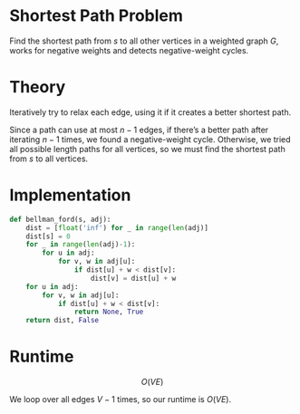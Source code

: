 # Shortest Path Problem
Find the shortest path from $s$ to all other vertices in a weighted graph $G$, works for negative weights and detects negative-weight cycles.

# Theory
Iteratively try to relax each edge, using it if it creates a better shortest path.

Since a path can use at most $n - 1$ edges, if there’s a better path after iterating $n - 1$ times, we found a negative-weight cycle. Otherwise, we tried all possible length paths for all vertices, so we must find the shortest path from $s$ to all vertices.

# Implementation
```python
def bellman_ford(s, adj):
	dist = [float('inf') for _ in range(len(adj)]
	dist[s] = 0
	for _ in range(len(adj)-1):
		for u in adj:
			for v, w in adj[u]:
				if dist[u] + w < dist[v]:
					dist[v] = dist[u] + w
	for u in adj:
		for v, w in adj[u]:
			if dist[u] + w < dist[v]:
				return None, True
	return dist, False
```

# Runtime

$$
 O(VE) 
$$


We loop over all edges $V-1$ times, so our runtime is $O(VE)$.